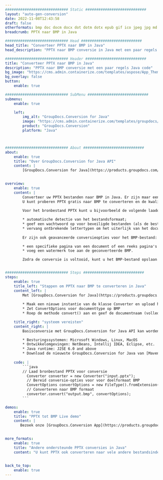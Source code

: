 ```yaml
---
############################# Static ############################
layout: "auto-gen-conversion"
date: 2022-11-08T12:43:58
draft: false
otherformats: bmp doc docm docx dot dotm dotx epub gif ico jpeg jpg md odt ott pdf png psd rtf tex tif tiff txt xps
breadcrumb: PPTX naar BMP in Java

############################# Head ############################
head_title: "Converteer PPTX naar BMP in Java"
head_description: "PPTX naar BMP conversie in Java met een paar regels code. Converteer meer dan 160 bestandsindelingen met de GroupDocs-documentconversie-API voor Java"

############################# Header ############################
title: "Converteer PPTX naar BMP in Java"
description: "PPTX naar BMP conversie met een paar regels Java code"
bg_image: "https://cms.admin.containerize.com/templates/aspose/App_Themes/V3/images/bg/header1.png"
bg_overlay: false
button:
    enable: true

############################# SubMenu ############################
submenu:
    enable: true

    left:
        img_alt: "GroupDocs.Conversion for Java"
        image: "https://cms.admin.containerize.com/templates/groupdocs/images/product-logos/90x90-noborder/groupdocs-conversion-java.png"
        product: "GroupDocs.Conversion"
        platform: "Java"



############################# About ############################
about:
    enable: true
    title: "Over GroupDocs.Conversion for Java API"
    content: |
        [GroupDocs.Conversion for Java](https://products.groupdocs.com/conversion/java/) is een geavanceerde conversie-API voor bestandsindelingen voor het converteren tussen populaire afbeeldings- en documentindelingen zoals Microsoft Office, OpenDocument, PDF, HTML, e-mail, CAD. en nog veel meer met slechts een paar regels code. De native API detecteert automatisch de formaten van de originele documenten en biedt veel opties voor het aanpassen van de geconverteerde documenten. Naast de functie om informatie uit een document te extraheren, ondersteunt het standaard ook het cachen van de conversieresultaten naar de lokale schijf. Elk type cacheopslag kan echter worden ondersteund door de juiste interfaces te implementeren - Amazon S3, Dropbox, Google Drive, Windows Azure, Reddis of andere.
    

overview:
    enable: true
    content: |
        Converteer uw PPTX bestanden naar BMP in Java. Er zijn maar een paar regels Java code nodig op elk platform naar keuze, zoals Windows, Linux, macOS.
        U kunt proberen PPTX gratis naar BMP te converteren en de kwaliteit van de conversieresultaten te evalueren. Naast eenvoudige scripts voor bestandsconversie, kunt u meer geavanceerde opties proberen voor het laden van het PPTX-bronbestand en het opslaan van de BMP-uitvoer. 
        
        Voor het bronbestand PPTX kunt u bijvoorbeeld de volgende laadopties gebruiken:

        * automatische detectie van het bestandsformaat;
        * geef een wachtwoord op voor beveiligde bestanden (als de bestandsindeling dit ondersteunt);
        * vervang ontbrekende lettertypen om het uiterlijk van het document te behouden.
        
        Er zijn ook geavanceerde conversieopties voor het BMP-bestand:

        * een specifieke pagina van een document of een reeks pagina's converteren;
        * voeg een watermerk toe aan de geconverteerde BMP.

        Zodra de conversie is voltooid, kunt u het BMP-bestand opslaan in uw lokale bestandspad of in opslag van derden, zoals FTP, Amazon S3, Google Drive, Dropbox enz. Let op - om PPTX te converteren tot BMP, hoeft u geen extra software te installeren, zoals MS Office, Open Office, Adobe Acrobat Reader etc.


############################# Steps ############################
steps:
    enable: true
    title_left: "Stappen om PPTX naar BMP te converteren in Java"
    content_left: |
        Met [GroupDocs.Conversion for Java](https://products.groupdocs.com/conversion/java/) kunnen ontwikkelaars het PPTX-bestand eenvoudig converteren naar BMP met een paar regels code.
        
        * Maak een nieuwe instantie van de klasse Converter en upload het bestand PPTX met het volledige pad
        * Zet ConvertOptions voor documenttype op BMP
        * Roep de methode convert() aan en geef de documentnaam (volledig pad) en formaat (BMP) door als parameter

    title_right: "systeem vereisten"
    content_right: |
        Basisconversie met GroupDocs.Conversion for Java API kan worden gedaan met slechts een paar regels code. Onze API's worden ondersteund op alle belangrijke platforms en besturingssystemen. Voordat u de onderstaande code uitvoert, moet u ervoor zorgen dat de volgende vereisten op uw systeem zijn geïnstalleerd.

        * Besturingssystemen: Microsoft Windows, Linux, MacOS
        * Ontwikkelomgevingen: NetBeans, Intellij IDEA, Eclipse, etc.
        * Java runtime: J2SE 6.0 and above
        * Download de nieuwste GroupDocs.Conversion for Java van [Maven](https://repository.groupdocs.com/webapp/#/artifacts/browse/tree/General/repo/com/groupdocs/groupdocs-conversion)
         
    code: |
        ```java    
        // Laad bronbestand PPTX voor conversie
          Converter converter = new Converter("input.pptx");
          // Bereid conversie-opties voor voor doelformaat BMP
          ConvertOptions convertOptions = new FileType().fromExtension("bmp").getConvertOptions();
          // Converteren naar BMP formaat
          converter.convert("output.bmp", convertOptions);
        ```

demos:
    enable: true
    title: "PPTX tot BMP Live demo"
    content: |
       Bezoek onze [GroupDocs.Conversion App](https://products.groupdocs.app/conversion/family) website en probeer PPTX naar BMP conversie nu. De gratis demo heeft de volgende voordelen:
          

more_formats:
    enable: true
    title: "Andere ondersteunde PPTX conversies in Java"
    content: "U kunt PPTX ook converteren naar vele andere bestandsindelingen. Zie de lijst hieronder."
       
       
back_to_top:
    enable: true
---
```


